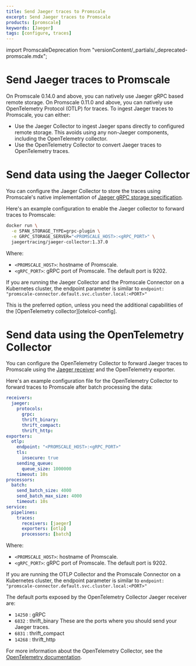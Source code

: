 ```yaml
---
title: Send Jaeger traces to Promscale
excerpt: Send Jaeger traces to Promscale
products: [promscale]
keywords: [Jaeger]
tags: [configure, traces]
---
```


import PromscaleDeprecation from "versionContent/_partials/_deprecated-promscale.mdx";

# Send Jaeger traces to Promscale

<PromscaleDeprecation />

On Promscale&nbsp;0.14.0 and above, you can natively use Jaeger gRPC
based remote storage. On Promscale&nbsp;0.11.0 and above, you can natively
use OpenTelemetry Protocol (OTLP) for traces.
To ingest Jaeger traces to Promscale, you can either:

*   Use the Jaeger Collector to ingest Jaeger spans directly to configured
   remote storage. This avoids using any non-Jaeger components, including
   the OpenTelemetry collector.
*   Use the OpenTelemetry Collector to convert Jaeger traces to OpenTelemetry traces.

# Send data using the Jaeger Collector

You can configure the Jaeger Collector to store the traces using Promscale's native
implementation of [Jaeger gRPC storage specification][jaeger-grpc-storage].

Here's an example configuration to enable the Jaeger collector to forward traces
to Promscale:

```sh
docker run \
  -e SPAN_STORAGE_TYPE=grpc-plugin \
  -e GRPC_STORAGE_SERVER="<PROMSCALE_HOST>:<gRPC_PORT>" \
  jaegertracing/jaeger-collector:1.37.0
```

Where:

*   `<PROMSCALE_HOST>`: hostname of Promscale.
*   `<gRPC_PORT>`: gRPC port of Promscale. The default port is 9202.

If you are running the Jaeger Collector and the Promscale Connector on a
Kubernetes cluster, the endpoint parameter is similar to `endpoint:
"promscale-connector.default.svc.cluster.local:<PORT>"`

<Highlight type="note">
This is the preferred option, unless you need the additional capabilities
of the [OpenTelemetry collector][otelcol-config].
</Highlight>

# Send data using the OpenTelemetry Collector

You can configure the OpenTelemetry Collector to forward Jaeger traces to Promscale
using the [Jaeger receiver][jaeger-receiver] and the OpenTelemetry exporter.

Here's an example configuration file for the OpenTelemetry Collector to forward
traces to Promscale after batch processing the data:

```yaml
receivers:
  jaeger:
    protocols:
      grpc:
      thrift_binary:
      thrift_compact:
      thrift_http:
exporters:
  otlp:
    endpoint: "<PROMSCALE_HOST>:<gRPC_PORT>"
    tls:
      insecure: true
    sending_queue:
      queue_size: 1000000
    timeout: 10s
processors:
  batch:
    send_batch_size: 4000
    send_batch_max_size: 4000
    timeout: 10s
service:
  pipelines:
    traces:
      receivers: [jaeger]
      exporters: [otlp]
      processors: [batch]
```

Where:

*   `<PROMSCALE_HOST>`: hostname of Promscale.
*   `<gRPC_PORT>`: gRPC port of Promscale. The default port is 9202.

If you are running the OTLP Collector and the Promscale Connector on a
Kubernetes cluster, the endpoint parameter is similar to `endpoint:
"promscale-connector.default.svc.cluster.local:<PORT>"`

The default ports exposed by the OpenTelemetry Collector Jaeger receiver are:

*   `14250` : gRPC
*   `6832`  : thrift_binary
These are the ports where you should send your Jaeger traces.
*   `6831`  : thrift_compact
*   `14268` : thrift_http

For more information about the OpenTelemetry Collector, see the
[OpenTelemetry documentation][otelcol-docs].

[jaeger-receiver]: https://github.com/open-telemetry/opentelemetry-collector-contrib/tree/main/receiver/jaegerreceiver#jaeger-receiver
[otelcol-docs]: https://opentelemetry.io/docs/collector/
[jaeger-grpc-storage]: https://www.jaegertracing.io/docs/next-release/deployment/#remote-storage-model
[otelcol-config]: https://opentelemetry.io/docs/collector/configuration/
